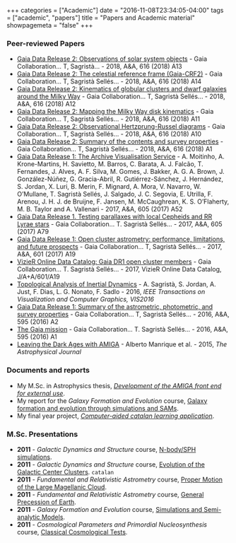 +++
categories = ["Academic"]
date = "2016-11-08T23:34:05-04:00"
tags = ["academic", "papers"]
title = "Papers and Academic material"
showpagemeta = "false"
+++

### Peer-reviewed Papers


*   [Gaia Data Release 2: Observations of solar system objects](https://doi.org/10.1051/0004-6361/201832900) - Gaia Collaboration... T, Sagristà... - 2018, A&A, 616 (2018) A13
*   [Gaia Data Release 2: The celestial reference frame (Gaia-CRF2)](https://doi.org/10.1051/0004-6361/201832916) - Gaia Collaboration... T, Sagristà Sellés... - 2018, A&A, 616 (2018) A14
*   [Gaia Data Release 2: Kinematics of globular clusters and dwarf galaxies around the Milky Way](https://doi.org/10.1051/0004-6361/201832698) - Gaia Collaboration... T, Sagristà Sellés... - 2018, A&A, 616 (2018) A12
*   [Gaia Data Release 2: Mapping the Milky Way disk kinematics](https://doi.org/10.1051/0004-6361/201832865) - Gaia Collaboration... T, Sagristà Sellés... - 2018, A&A, 616 (2018) A11
*   [Gaia Data Release 2: Observational Hertzprung-Russel diagrams](https://doi.org/10.1051/0004-6361/201832843) - Gaia Collaboration... T, Sagristà Sellés... - 2018, A&A, 616 (2018) A10
*   [Gaia Data Release 2: Summary of the contents and survey properties](https://doi.org/10.1051/0004-6361/201833051) - Gaia Collaboration... T, Sagristà Sellés... - 2018, A&A, 616 (2018) A1
*   [Gaia Data Release 1: The Archive Visualisation Service](https://doi.org/10.1051/0004-6361/201731059) - A. Moitinho, A. Krone-Martins, H. Savietto, M. Barros, C. Barata, A. J. Falcão, T. Fernandes, J. Alves, A. F. Silva, M. Gomes, J. Bakker, A. G. A. Brown, J. González-Núñez, G. Gracia-Abril, R. Gutiérrez-Sánchez, J. Hernández, S. Jordan, X. Luri, B. Merin, F. Mignard, A. Mora, V. Navarro, W. O’Mullane, T. Sagristà Sellés, J. Salgado, J. C. Segovia, E. Utrilla, F. Arenou, J. H. J. de Bruijne, F. Jansen, M. McCaughrean, K. S. O’Flaherty, M. B. Taylor and A. Vallenari - 2017, A&A, 605 (2017) A52
*   [Gaia Data Release 1. Testing parallaxes with local Cepheids and RR Lyrae stars](https://ui.adsabs.harvard.edu/link_gateway/2017A&A...605A..79G/doi:10.1051/0004-6361/201629925) - Gaia Collaboration... T. Sagristà Sellés... - 2017, A&A, 605 (2017) A79
*   [Gaia Data Release 1: Open cluster astrometry: performance, limitations, and future prospects](https://doi.org/10.1051/0004-6361/201730552) - Gaia Collaboration... T, Sagristà Sellés... - 2017, A&A, 601 (2017) A19
*   [VizieR Online Data Catalog: Gaia DR1 open cluster members](http://adsabs.harvard.edu/abs/2017yCat..36010019G) - Gaia Collaboration... T. Sagristà Sellés... - 2017, VizieR Online Data Catalog, J/A+A/601/A19
*   [Topological Analysis of Inertial Dynamics](http://ieeexplore.ieee.org/document/7539608/) - A. Sagristà, S. Jordan, A. Just, F. Dias, L. G. Nonato, F. Sadlo - 2016, *IEEE Transactions on Visualization and Computer Graphics, VIS2016*
*   [Gaia Data Release 1: Summary of the astrometric, photometric, and survey properties](http://dx.doi.org/10.1051/0004-6361/201629512) - Gaia Collaboration... T, Sagristà Sellés... - 2016, A&A, 595 (2016) A2
*   [The Gaia mission](http://www.aanda.org/component/article?access=doi&doi=10.1051/0004-6361/201629272) - Gaia Collaboration... T. Sagristà Sellés... - 2016, A&A, 595 (2016) A1 
*   [Leaving the Dark Ages with AMIGA](http://iopscience.iop.org/0067-0049/216/1/13) - Alberto Manrique et al. - 2015, *The Astrophysical Journal*


### Documents and reports

*   My M.Sc. in Astrophysics thesis, [_Development of the AMIGA front end for external use_](/pdf/MasterThesis.pdf).
*   My report for the _Galaxy Formation and Evolution_ course, [Galaxy formation and evolution through
simulations and SAMs](/pdf/GalaxyFormation.pdf).
*   My final year project, [_Computer-aided catalan learning application_](/pdf/FYPReport.pdf).


### M.Sc. Presentations

*   **2011** - _Galactic Dynamics and Structure_ course, [N-body/SPH simulations](/pdf/NBody.pdf).
*   **2011** - _Galactic Dynamics and Structure_ course, [Evolution of the Galactic Center Clusters](/pdf/ClustersGC.pdf). `catalan`
*   **2011** - _Fundamental and Relativistic Astrometry_ course, [Proper Motion of the Large Magellanic Cloud](/pdf/GalacticProperMotion.pdf).
*   **2011** - _Fundamental and Relativistic Astrometry_ course, [General Precession of Earth](/pdf/ICRS.pdf).
*   **2011** - _Galaxy Formation and Evolution_ course, [Simulations and Semi-analytic Models](/pdf/SIMSAM.pdf).
*   **2011** - _Cosmological Parameters and Primordial Nucleosynthesis_ course, [Classical Cosmological Tests](/pdf/PCNSP-ClassicalTestsPres.pdf).
